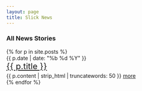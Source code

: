 ```yaml
---
layout: page
title: Slick News
---
```


<div class="row">
	<div class="span12">
		<h3>All News Stories</h3>
		{% for p in site.posts %}
			<div class="news-item">
				<div class="news-date">{{ p.date | date: "%b %d %Y" }}</div>
				<div class="news-title" style="font-size: 22px; padding-bottom: 4px;"><a href="{{ site.baseurl }}{{ p.url }}">{{ p.title }}</a></div>
				<div class="news-body">{{ p.content | strip_html | truncatewords: 50 }} <a href="{{ site.baseurl }}{{ p.url }}">more</a></div>
			</div>			
		{% endfor %}		
	</div>
</div>
